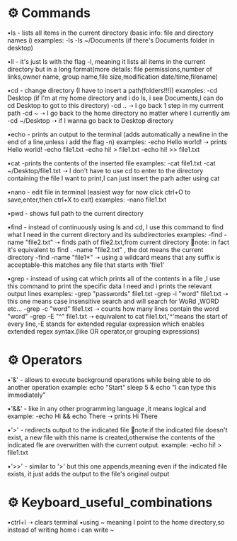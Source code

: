 # ⚙️ **Commands**
•ls - lists all items in the current directory (basic info: file and directory names i)
    examples:
        -ls
        -ls ~/Documents (if there's Documents folder in desktop)

•ll - it's just ls with the flag -l, meaning it lists all items in the current directory but in a long format(more details: file permissions,number of links,owner name, group name,file size,modification date/time,filename)        

•cd - change directory (I have to insert a path(folders!!!))
    examples:
        -cd Desktop (if I'm at my home directory and i do ls, i see Documents,I can do cd Desktop to got to this directory)
        -cd ..    ➝ I go back 1 step in my currrent path
        -cd ~    ➝ I go back to the home directory no matter where I currently am
        -cd ~/Desktop    ➝ if I wanna go back to Desktop directory

•echo - prints an output to the terminal (adds automatically a newline in the end of a line,unless i add the flag -n)
    examples:
        -echo Hello world!    ➝ prints Hello world!
        -echo file1.txt
        -echo hi! > file1.txt
        -echo hi! >> file1.txt 

•cat -prints the contents of the inserted file
    examples:
            -cat file1.txt
            -cat ~/Desktop/file1.txt    ➝ I don't have to use cd to enter to the directory containing the file I want to print,I can just insert the parh adter using                cat

•nano - edit file in terminal (easiest way for now click ctrl+O to save,enter,then ctrl+X to exit)
    examples:
        -nano file1.txt
       
•pwd - shows full path to the current directory

•find - instead of continuously using ls and cd, I use this command to find what I need in the current directory and its subdirectories
    examples:
        -find -name "file2.txt"    ➝ finds path of file2.txt,from current directory
        🔸note: in fact it's equivalent to find . -name "file2.txt" , the dot means the current directory
        -find -name "file1*"    ➝ using a wildcard means that any suffix is acceptable-this matches any file that starts with 'file1'

•grep - instead of using cat which prints all of the contents in a file ,I use this command to print the specific data I need and i prints the relevant output lines
    examples: 
        -grep "passwords" file1.txt
        -grep -i "word" file1.txt    ➝ this one means case insensitive search and will search for WoRd ,WORD etc...
        -grep -c "word" file1.txt     ➝ counts how many lines contain the word "word"
        -grep -E "^" file1.txt    ➝ equivalent to cat file1.txt,'^'means the start of every line,-E stands for extended regular expression which enables extended regex         syntax.(like OR operator,or grouping expressions)

 






# ⚙️ **Operators**
•'&' - allows to execute background operations while being able to do another operation
    example:
        echo "Start"
        sleep 5 &
        echo "I can type this immediately"


•'&&' - like in any other programming language ,it means logical and 
    example:
    -echo Hi && echo There    ➝ prints  Hi
                                        There
                                        

•'>' - redirects output to the indicated file
        🔸note:if the indicated file doesn't exist, a new file with this name is created,otherwise the contents of the indicated fle are overwritten with the current             output.
    example:
        -echo hi! > file1.txt


•'>>' - similar to '>' but this one appends,meaning even if the indicated file exists, it just adds the output to the file's original output 




# ⚙️ **Keyboard_useful_combinations**
•ctrl+l    ➝ clears terminal
•using ~ meaning I point to the home directory,so instead of writing home i can write ~
